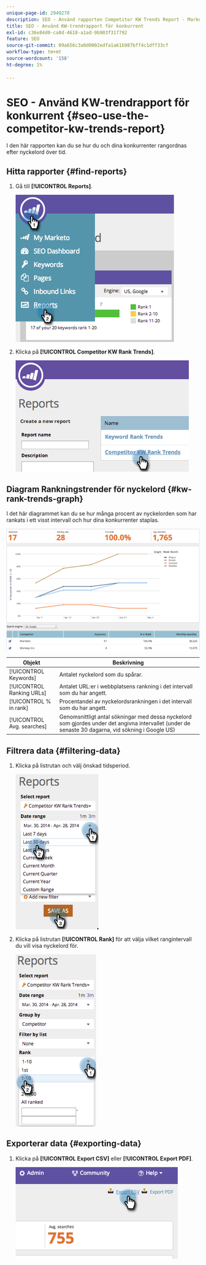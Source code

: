```yaml
---
unique-page-id: 2949270
description: SEO - Använd rapporten Competitor KW Trends Report - Marketo Docs - Product Documentation
title: SEO - Använd KW-trendrapport för konkurrent
exl-id: c36e84d0-ca8d-4618-a1ad-9b903f317792
feature: SEO
source-git-commit: 09a656c3a0d0002edfa1a61b987bff4c1dff33cf
workflow-type: tm+mt
source-wordcount: '158'
ht-degree: 1%

---
```


# SEO - Använd KW-trendrapport för konkurrent {#seo-use-the-competitor-kw-trends-report}

I den här rapporten kan du se hur du och dina konkurrenter rangordnas efter nyckelord över tid.

## Hitta rapporter {#find-reports}

1. Gå till **[!UICONTROL Reports]**.

   ![](assets/image2014-9-18-14-3a6-3a18.png)

1. Klicka på **[!UICONTROL Competitor KW Rank Trends]**.

   ![](assets/image2014-9-18-14-3a6-3a37.png)

## Diagram Rankningstrender för nyckelord {#kw-rank-trends-graph}

I det här diagrammet kan du se hur många procent av nyckelorden som har rankats i ett visst intervall och hur dina konkurrenter staplas.

![](assets/image2014-9-18-14-3a7-3a1.png)

| Objekt | Beskrivning |
|---|---|
| [!UICONTROL Keywords] | Antalet nyckelord som du spårar. |
| [!UICONTROL Ranking URLs] | Antalet URL:er i webbplatsens rankning i det intervall som du har angett. |
| [!UICONTROL % in rank] | Procentandel av nyckelordsrankningen i det intervall som du har angett. |
| [!UICONTROL Avg. searches] | Genomsnittligt antal sökningar med dessa nyckelord som gjordes under det angivna intervallet (under de senaste 30 dagarna, vid sökning i Google US) |

## Filtrera data {#filtering-data}

1. Klicka på listrutan och välj önskad tidsperiod.

   ![](assets/image2014-9-18-14-3a7-3a17.png)

1. Klicka på listrutan **[!UICONTROL Rank]** för att välja vilket rangintervall du vill visa nyckelord för.

   ![](assets/image2014-9-18-14-3a8-3a26.png)

## Exporterar data {#exporting-data}

1. Klicka på **[!UICONTROL Export CSV]** eller **[!UICONTROL Export PDF]**.

   ![](assets/image2014-9-18-14-3a9-3a49.png)
